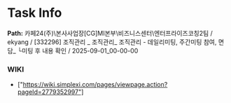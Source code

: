 # Task Info

**Path:** 카페24(주)\본사사업장\[CG]MI본부\비즈니스센터\엔터프라이즈코칭2팀 / ekyang / [332296] 조직관리 _ 조직관리_ 조직관리 - 데일리미팅, 주간미팅 참여, 면담_ └미팅 후 내용 확인 / 2025-09-01_00-00-00

### WIKI
- ["https://wiki.simplexi.com/pages/viewpage.action?pageId=2779352997"]

